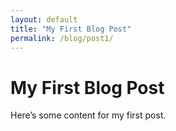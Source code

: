 ```yaml
---
layout: default
title: "My First Blog Post"
permalink: /blog/post1/
---
```


# My First Blog Post

Here’s some content for my first post.
